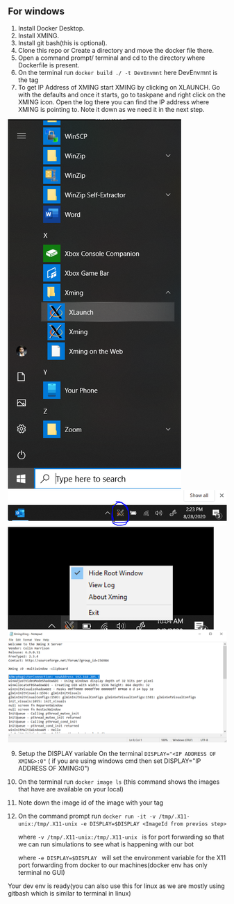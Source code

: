 ## For windows
1. Install Docker Desktop. 
2. Install XMING.
3. Install git bash(this is optional).
4. Clone this repo or Create a directory and move the docker file there.
6. Open a command prompt/ terminal and cd to the directory where Dockerfile is present.
7. On the terminal run `docker build ./ -t DevEnvmnt` here DevEnvmnt is the tag
8. To get IP Address of XMING start XMING by clicking on XLAUNCH. Go with the defaults and once it starts, go to taskpane and right click on the XMING icon. Open the log there you can find the IP address where XMING is pointing to. Note it down as we need it in the next step.

![Start XLaunch](https://github.com/devShinobi/CleaningBot/blob/master/Images/Xlaunch%20img.png)
![XMING Taskpane](https://github.com/devShinobi/CleaningBot/blob/master/Images/XLaunch.PNG)
![XMING ViewLog](https://github.com/devShinobi/CleaningBot/blob/master/Images/Xluanch%20View%20Log.png)
![XMING Log](https://github.com/devShinobi/CleaningBot/blob/master/Images/XMingLog.PNG)

9. Setup the DISPLAY variable On the terminal `DISPLAY="<IP ADDRESS OF XMING>:0"` ( if you are using windows cmd then set DISPLAY="IP ADDRESS OF XMING:0") 
10. On the terminal run `docker image ls` (this command shows the images that have are available on your local) 
11. Note down the image id of the image with your tag  
12. On the command prompt run `docker run -it -v /tmp/.X11-unix:/tmp/.X11-unix -e DISPLAY=$DISPLAY <ImageId from previos step>`

      where `-v /tmp/.X11-unix:/tmp/.X11-unix ` is for port forwarding so that we can run simulations to see what is happening with our bot

      where `-e DISPLAY=$DISPLAY ` will set the environment variable for the X11 port forwarding from docker to our machines(docker env has only terminal no GUI)

Your dev env is ready(you can also use this for linux as we are mostly using gitbash which is similar to terminal in linux)
